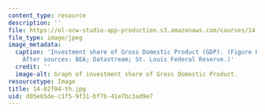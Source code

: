 ```yaml
---
content_type: resource
description: ''
file: https://ol-ocw-studio-app-production.s3.amazonaws.com/courses/14-02-principles-of-macroeconomics-fall-2004/d05e65dec1f59f31bf7b41e7bc3ad9e7_14-02f04-th.jpg
file_type: image/jpeg
image_metadata:
  caption: 'Investment share of Gross Domestic Product (GDP). (Figure by MIT OCW.
    After sources: BEA; Datastream; St. Louis Federal Reserve.)'
  credit: ''
  image-alt: Graph of investment share of Gross Domestic Product.
resourcetype: Image
title: 14-02f04-th.jpg
uid: d05e65de-c1f5-9f31-bf7b-41e7bc3ad9e7
---
```

